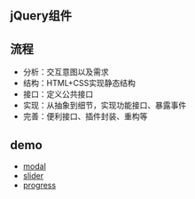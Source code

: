 ## jQuery组件
## 流程
- 分析：交互意图以及需求
- 结构：HTML+CSS实现静态结构
- 接口：定义公共接口
- 实现：从抽象到细节，实现功能接口、暴露事件
- 完善：便利接口、插件封装、重构等

## demo
- [modal](jQuery/component_jquery/modal/demo.html)
- [slider](jQuery/component_jquery/slider/index.html)
- [progress](jQuery/component_jquery/progress/index.html)
